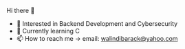 Hi there 👋
- 👀 Interested in Backend Development and Cybersecurity
- 🌱 Currently learning C
- 📫 How to reach me -> email: walindibarack@yahoo.com
